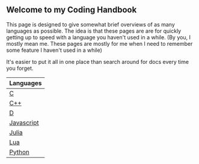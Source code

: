 ## Welcome to my Coding Handbook

This page is designed to give somewhat brief overviews of as many languages as possible.
The idea is that these pages are are for quickly getting up to speed with a language you haven't used in a while.
(By you, I mostly mean me. These pages are mostly for me when I need to remember some feature I haven't used in a while)

It's easier to put it all in one place than search around for docs every time you forget.

| Languages |
| --------- |
| [C](https://wesjenkins.github.io/c) |
| [C++](https://wesjenkins.github.io/cpp) |
| [D](https://wesjenkins.github.io/d) |
| [Javascript](https://wesjenkins.github.io/javascript) |
| [Julia](https://wesjenkins.github.io/julia) |
| [Lua](https://wesjenkins.github.io/lua) |
| [Python](https://wesjenkins.github.io/python) |
